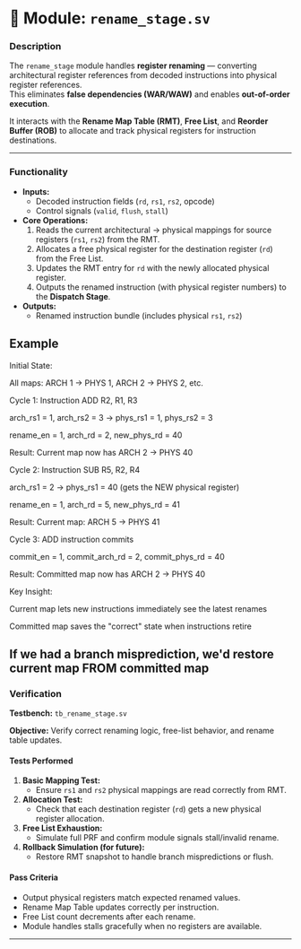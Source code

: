 # 🧩 Module: `rename_stage.sv`


### **Description**
The `rename_stage` module handles **register renaming** — converting architectural register references from decoded instructions into physical register references.  
This eliminates **false dependencies (WAR/WAW)** and enables **out-of-order execution**.

It interacts with the **Rename Map Table (RMT)**, **Free List**, and **Reorder Buffer (ROB)** to allocate and track physical registers for instruction destinations.

---

### **Functionality**

- **Inputs:**
  - Decoded instruction fields (`rd`, `rs1`, `rs2`, opcode)
  - Control signals (`valid`, `flush`, `stall`)
- **Core Operations:**
  1. Reads the current architectural → physical mappings for source registers (`rs1`, `rs2`) from the RMT.
  2. Allocates a free physical register for the destination register (`rd`) from the Free List.
  3. Updates the RMT entry for `rd` with the newly allocated physical register.
  4. Outputs the renamed instruction (with physical register numbers) to the **Dispatch Stage**.
- **Outputs:**
  - Renamed instruction bundle (includes physical `rs1`, `rs2`)

 ## Example
 Initial State:

All maps: ARCH 1 → PHYS 1, ARCH 2 → PHYS 2, etc.

Cycle 1: Instruction ADD R2, R1, R3

arch_rs1 = 1, arch_rs2 = 3 → phys_rs1 = 1, phys_rs2 = 3

rename_en = 1, arch_rd = 2, new_phys_rd = 40

Result: Current map now has ARCH 2 → PHYS 40

Cycle 2: Instruction SUB R5, R2, R4

arch_rs1 = 2 → phys_rs1 = 40 (gets the NEW physical register)

rename_en = 1, arch_rd = 5, new_phys_rd = 41

Result: Current map: ARCH 5 → PHYS 41

Cycle 3: ADD instruction commits

commit_en = 1, commit_arch_rd = 2, commit_phys_rd = 40

Result: Committed map now has ARCH 2 → PHYS 40

Key Insight:

Current map lets new instructions immediately see the latest renames

Committed map saves the "correct" state when instructions retire

If we had a branch misprediction, we'd restore current map FROM committed map
---

### **Verification**

**Testbench:** `tb_rename_stage.sv`

**Objective:** Verify correct renaming logic, free-list behavior, and rename table updates.

#### **Tests Performed**
1. **Basic Mapping Test:**  
   - Ensure `rs1` and `rs2` physical mappings are read correctly from RMT.
2. **Allocation Test:**  
   - Check that each destination register (`rd`) gets a new physical register allocation.
3. **Free List Exhaustion:**  
   - Simulate full PRF and confirm module signals stall/invalid rename.
4. **Rollback Simulation (for future):**  
   - Restore RMT snapshot to handle branch mispredictions or flush.

#### **Pass Criteria**
- Output physical registers match expected renamed values.  
- Rename Map Table updates correctly per instruction.  
- Free List count decrements after each rename.  
- Module handles stalls gracefully when no registers are available.

---
